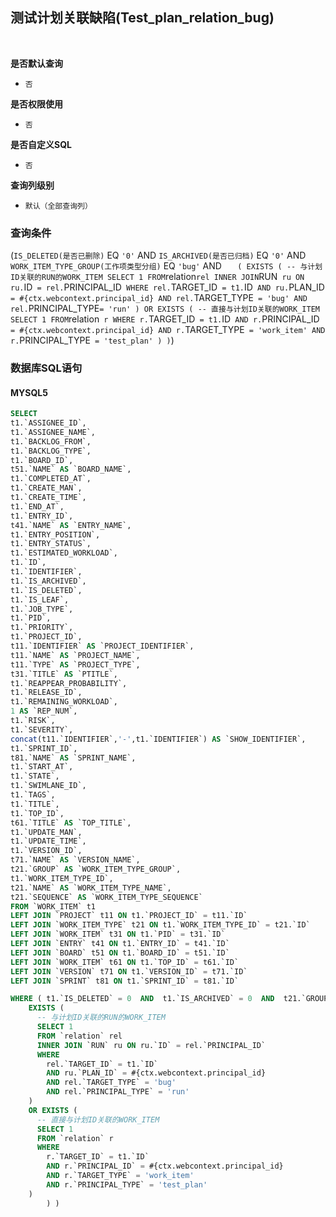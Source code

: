 ## 测试计划关联缺陷(Test_plan_relation_bug) <!-- {docsify-ignore-all} -->



<br>
<p class="panel-title"><b>是否默认查询</b></p>

* `否`

<p class="panel-title"><b>是否权限使用</b></p>

* `否`

<p class="panel-title"><b>是否自定义SQL</b></p>

* `否`

<p class="panel-title"><b>查询列级别</b></p>

* `默认（全部查询列）`



### 查询条件

(`IS_DELETED(是否已删除)` EQ `'0'` AND `IS_ARCHIVED(是否已归档)` EQ `'0'` AND `WORK_ITEM_TYPE_GROUP(工作项类型分组)` EQ `'bug'` AND `	(
    EXISTS (
      -- 与计划ID关联的RUN的WORK_ITEM
      SELECT 1
      FROM `relation` rel
      INNER JOIN `RUN` ru ON ru.`ID` = rel.`PRINCIPAL_ID`
      WHERE
        rel.`TARGET_ID` = t1.`ID`
        AND ru.`PLAN_ID` = #{ctx.webcontext.principal_id}
        AND rel.`TARGET_TYPE` = 'bug'
        AND rel.`PRINCIPAL_TYPE` = 'run'
    )
    OR EXISTS (
      -- 直接与计划ID关联的WORK_ITEM
      SELECT 1
      FROM `relation` r
      WHERE
        r.`TARGET_ID` = t1.`ID`
        AND r.`PRINCIPAL_ID` = #{ctx.webcontext.principal_id}
        AND r.`TARGET_TYPE` = 'work_item'
        AND r.`PRINCIPAL_TYPE` = 'test_plan'
    )
		)`)



### 数据库SQL语句

#### MYSQL5

```sql
SELECT
t1.`ASSIGNEE_ID`,
t1.`ASSIGNEE_NAME`,
t1.`BACKLOG_FROM`,
t1.`BACKLOG_TYPE`,
t1.`BOARD_ID`,
t51.`NAME` AS `BOARD_NAME`,
t1.`COMPLETED_AT`,
t1.`CREATE_MAN`,
t1.`CREATE_TIME`,
t1.`END_AT`,
t1.`ENTRY_ID`,
t41.`NAME` AS `ENTRY_NAME`,
t1.`ENTRY_POSITION`,
t1.`ENTRY_STATUS`,
t1.`ESTIMATED_WORKLOAD`,
t1.`ID`,
t1.`IDENTIFIER`,
t1.`IS_ARCHIVED`,
t1.`IS_DELETED`,
t1.`IS_LEAF`,
t1.`JOB_TYPE`,
t1.`PID`,
t1.`PRIORITY`,
t1.`PROJECT_ID`,
t11.`IDENTIFIER` AS `PROJECT_IDENTIFIER`,
t11.`NAME` AS `PROJECT_NAME`,
t11.`TYPE` AS `PROJECT_TYPE`,
t31.`TITLE` AS `PTITLE`,
t1.`REAPPEAR_PROBABILITY`,
t1.`RELEASE_ID`,
t1.`REMAINING_WORKLOAD`,
1 AS `REP_NUM`,
t1.`RISK`,
t1.`SEVERITY`,
concat(t11.`IDENTIFIER`,'-',t1.`IDENTIFIER`) AS `SHOW_IDENTIFIER`,
t1.`SPRINT_ID`,
t81.`NAME` AS `SPRINT_NAME`,
t1.`START_AT`,
t1.`STATE`,
t1.`SWIMLANE_ID`,
t1.`TAGS`,
t1.`TITLE`,
t1.`TOP_ID`,
t61.`TITLE` AS `TOP_TITLE`,
t1.`UPDATE_MAN`,
t1.`UPDATE_TIME`,
t1.`VERSION_ID`,
t71.`NAME` AS `VERSION_NAME`,
t21.`GROUP` AS `WORK_ITEM_TYPE_GROUP`,
t1.`WORK_ITEM_TYPE_ID`,
t21.`NAME` AS `WORK_ITEM_TYPE_NAME`,
t21.`SEQUENCE` AS `WORK_ITEM_TYPE_SEQUENCE`
FROM `WORK_ITEM` t1 
LEFT JOIN `PROJECT` t11 ON t1.`PROJECT_ID` = t11.`ID` 
LEFT JOIN `WORK_ITEM_TYPE` t21 ON t1.`WORK_ITEM_TYPE_ID` = t21.`ID` 
LEFT JOIN `WORK_ITEM` t31 ON t1.`PID` = t31.`ID` 
LEFT JOIN `ENTRY` t41 ON t1.`ENTRY_ID` = t41.`ID` 
LEFT JOIN `BOARD` t51 ON t1.`BOARD_ID` = t51.`ID` 
LEFT JOIN `WORK_ITEM` t61 ON t1.`TOP_ID` = t61.`ID` 
LEFT JOIN `VERSION` t71 ON t1.`VERSION_ID` = t71.`ID` 
LEFT JOIN `SPRINT` t81 ON t1.`SPRINT_ID` = t81.`ID` 

WHERE ( t1.`IS_DELETED` = 0  AND  t1.`IS_ARCHIVED` = 0  AND  t21.`GROUP` = 'bug'  AND  (
    EXISTS (
      -- 与计划ID关联的RUN的WORK_ITEM
      SELECT 1
      FROM `relation` rel
      INNER JOIN `RUN` ru ON ru.`ID` = rel.`PRINCIPAL_ID`
      WHERE
        rel.`TARGET_ID` = t1.`ID`
        AND ru.`PLAN_ID` = #{ctx.webcontext.principal_id}
        AND rel.`TARGET_TYPE` = 'bug'
        AND rel.`PRINCIPAL_TYPE` = 'run'
    )
    OR EXISTS (
      -- 直接与计划ID关联的WORK_ITEM
      SELECT 1
      FROM `relation` r
      WHERE
        r.`TARGET_ID` = t1.`ID`
        AND r.`PRINCIPAL_ID` = #{ctx.webcontext.principal_id}
        AND r.`TARGET_TYPE` = 'work_item'
        AND r.`PRINCIPAL_TYPE` = 'test_plan'
    )
		) )
```
